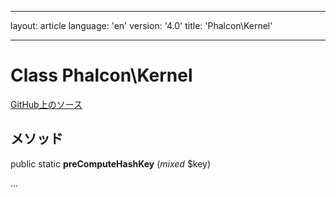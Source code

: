 * * *

layout: article language: 'en' version: '4.0' title: 'Phalcon\Kernel'

* * *

# Class **Phalcon\Kernel**

<a href="https://github.com/phalcon/cphalcon/tree/v4.0.0/phalcon/kernel.zep" class="btn btn-default btn-sm">GitHub上のソース</a>

## メソッド

public static **preComputeHashKey** (*mixed* $key)

...